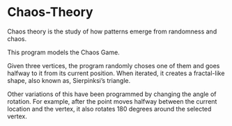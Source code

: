 # Chaos-Theory

Chaos theory is the study of how patterns emerge from randomness and chaos. 

This program models the Chaos Game.

Given three vertices, the program randomly choses one of them and goes halfway to it from its current position. When iterated, it creates a fractal-like shape, also known as, Sierpinksi’s triangle. 

Other variations of this have been programmed by changing the angle of rotation. For example, after the point moves halfway between the current location and the vertex, it also rotates 180 degrees around the selected vertex. 
